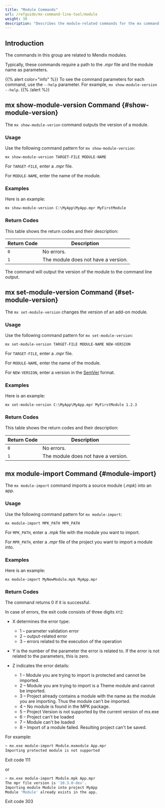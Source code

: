 ```yaml
---
title: "Module Commands"
url: /refguide/mx-command-line-tool/module
weight: 30
description: "Describes the module-related commands for the mx command-line tool."
---
```


## Introduction

The commands in this group are related to Mendix modules.

Typically, these commands require a path to the *.mpr* file and the module name as parameters.

{{% alert color="info" %}}
To see the command parameters for each command, use the `--help` parameter. For example, `mx show-module-version --help`.
{{% /alert %}}

## mx show-module-version Command {#show-module-version}

The `mx show-module-verion` command outputs the version of a module.

### Usage

Use the following command pattern for `mx show-module-version`:

`mx show-module-version TARGET-FILE MODULE-NAME` 

For `TARGET-FILE`, enter a *.mpr* file.

For `MODULE-NAME`, enter the name of the module.

### Examples

Here is an example:

`mx show-module-version C:\MyApp\MyApp.mpr MyFirstModule`

### Return Codes

This table shows the return codes and their description:

| Return Code | Description |
| --- | --- |
| `0` | No errors. |
| `1` | The module does not have a version. |

The command will output the version of the module to the command line output.

## mx set-module-version Command {#set-module-version}

The `mx set-module-version` changes the version of an add-on module.

### Usage

Use the following command pattern for `mx set-module-version`:

`mx set-module-version TARGET-FILE MODULE-NAME NEW-VERSION` 

For `TARGET-FILE`, enter a *.mpr* file.

For `MODULE-NAME`, enter the name of the module.

For `NEW-VERSION`, enter a version in the [SemVer](https://semver.org) format.

### Examples

Here is an example:

`mx set-module-version C:\MyApp\MyApp.mpr MyFirstModule 1.2.3`

### Return Codes

This table shows the return codes and their description:

| Return Code | Description |
| --- | --- |
| `0` | No errors. |
| `1` | The module does not have a version. |

## mx module-import Command {#module-import}

The `mx module-import` command imports a source module (*.mpk*) into an app.

### Usage

Use the following command pattern for `mx module-import`:

`mx module-import MPK_PATH MPR_PATH` 

For `MPK_PATH`, enter a *.mpk* file with the module you want to import.

For `MPR_PATH`, enter a *.mpr* file of the project you want to import a module into.

### Examples

Here is an example:

`mx module-import MyNewModule.mpk MyApp.mpr`

### Return Codes

The command returns 0 if it is successful.

In case of errors, the exit code consists of three digits `XYZ`:

* X determines the error type:

    * 1 – parameter validation error
    * 2 – output-related error
    * 3 – errors related to the execution of the operation

* Y is the number of the parameter the error is related to. If the error is not related to the parameters, this is zero.

* Z indicates the error details:

    * 1 – Module you are trying to import is protected and cannot be imported.
    * 2 – Module you are trying to import is a Theme module and cannot be imported.
    * 3 – Project already contains a module with the name as the module you are importing. Thus the module can't be imported.
    * 4 – No module is found in the MPK package.
    * 5 – Project Version is not supported by the current version of mx.exe
    * 6 – Project can't be loaded
    * 7 – Module can't be loaded
    * 8 – Import of a module failed. Resulting project can't be saved.

For example:

```bash
> mx.exe module-import Module.mxmodule App.mpr
Importing protected module is not supported
```

Exit code 111

or

```bash
> mx.exe module-import Module.mpk App.mpr
The mpr file version is '10.3.0-dev'.
Importing module Module into project MyApp
Module 'Module' already exists in the app.
```

Exit code 303
